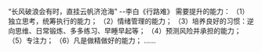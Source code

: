 “长风破浪会有时，直挂云帆济沧海”
                   --李白《行路难》
需要提升的能力：
（1）独立思考，统筹执行的能力；
（2）情绪管理的能力；
（3）培养良好的习惯：逆向思维、日常锻炼、多多练习、早睡早起等；
（4）预测风险并承担的能力；
（5）专注力；
（6）凡是做精做好的能力；
......
